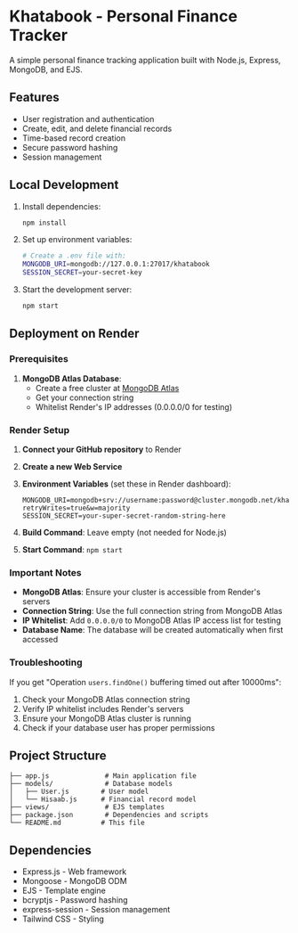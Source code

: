 # Khatabook - Personal Finance Tracker

A simple personal finance tracking application built with Node.js, Express, MongoDB, and EJS.

## Features

- User registration and authentication
- Create, edit, and delete financial records
- Time-based record creation
- Secure password hashing
- Session management

## Local Development

1. Install dependencies:
   ```bash
   npm install
   ```

2. Set up environment variables:
   ```bash
   # Create a .env file with:
   MONGODB_URI=mongodb://127.0.0.1:27017/khatabook
   SESSION_SECRET=your-secret-key
   ```

3. Start the development server:
   ```bash
   npm start
   ```

## Deployment on Render

### Prerequisites

1. **MongoDB Atlas Database**: 
   - Create a free cluster at [MongoDB Atlas](https://www.mongodb.com/atlas)
   - Get your connection string
   - Whitelist Render's IP addresses (0.0.0.0/0 for testing)

### Render Setup

1. **Connect your GitHub repository** to Render

2. **Create a new Web Service**

3. **Environment Variables** (set these in Render dashboard):
   ```
   MONGODB_URI=mongodb+srv://username:password@cluster.mongodb.net/khatabook?retryWrites=true&w=majority
   SESSION_SECRET=your-super-secret-random-string-here
   ```

4. **Build Command**: Leave empty (not needed for Node.js)

5. **Start Command**: `npm start`

### Important Notes

- **MongoDB Atlas**: Ensure your cluster is accessible from Render's servers
- **Connection String**: Use the full connection string from MongoDB Atlas
- **IP Whitelist**: Add `0.0.0.0/0` to MongoDB Atlas IP access list for testing
- **Database Name**: The database will be created automatically when first accessed

### Troubleshooting

If you get "Operation `users.findOne()` buffering timed out after 10000ms":

1. Check your MongoDB Atlas connection string
2. Verify IP whitelist includes Render's servers
3. Ensure your MongoDB Atlas cluster is running
4. Check if your database user has proper permissions

## Project Structure

```
├── app.js              # Main application file
├── models/             # Database models
│   ├── User.js        # User model
│   └── Hisaab.js      # Financial record model
├── views/              # EJS templates
├── package.json        # Dependencies and scripts
└── README.md          # This file
```

## Dependencies

- Express.js - Web framework
- Mongoose - MongoDB ODM
- EJS - Template engine
- bcryptjs - Password hashing
- express-session - Session management
- Tailwind CSS - Styling

